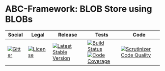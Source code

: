 # ABC-Framework: BLOB Store using BLOBs

<table>
<thead>
<tr>
<th>Social</th>
<th>Legal</th>
<th>Release</th>
<th>Tests</th>
<th>Code</th>
</tr>
</thead>
<tbody>
<tr>
<td>
<a href="https://gitter.im/SetBased/php-abc?utm_source=badge&utm_medium=badge&utm_campaign=pr-badge"><img src="https://badges.gitter.im/SetBased/php-abc.svg" alt="Gitter"/></a>
</td>
<td>
<a href="https://packagist.org/packages/setbased/abc-blob-blob-store
"><img src="https://poser.pugx.org/setbased/abc-blob-blob-store/license" alt="License"/></a>
</td>
<td>
<a href="https://packagist.org/packages/setbased/abc-blob-blob-store"><img src="https://poser.pugx.org/setbased/abc-blob-blob-store/v/stable" alt="Latest Stable Version"/></a><br/>
</td>
<td><a href="https://travis-ci.org/SetBased/php-abc-blob-blob-store"><img src="https://travis-ci.org/SetBased/php-abc-blob-blob-store.svg?branch=master" alt="Build Status"/></a><br/>
<a href="https://scrutinizer-ci.com/g/SetBased/php-abc-blob-blob-store/?branch=master"><img src="https://scrutinizer-ci.com/g/SetBased/php-abc-blob-blob-store/badges/coverage.png?b=master" alt="Code Coverage"/></a><br/>
</td>
<td>
<a href="https://scrutinizer-ci.com/g/SetBased/php-abc-blob-blob-store/?branch=master"><img src="https://scrutinizer-ci.com/g/SetBased/php-abc-blob-blob-store/badges/quality-score.png?b=master" alt="Scrutinizer Code Quality"/></a>
</td>
</tr>
</tbody>
</table>
